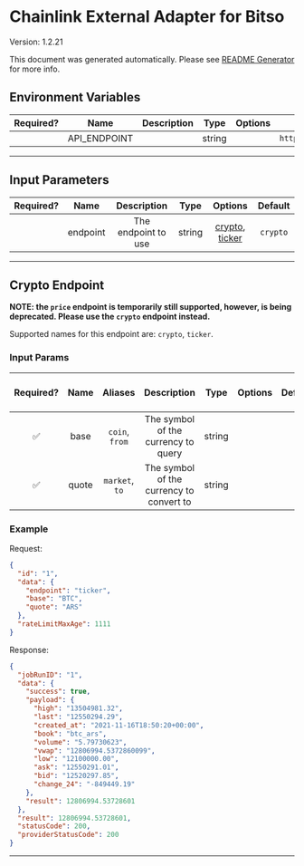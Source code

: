 # Chainlink External Adapter for Bitso

Version: 1.2.21

This document was generated automatically. Please see [README Generator](../../scripts#readme-generator) for more info.

## Environment Variables

| Required? |     Name     | Description |  Type  | Options |          Default           |
| :-------: | :----------: | :---------: | :----: | :-----: | :------------------------: |
|           | API_ENDPOINT |             | string |         | `https://api.bitso.com/v3` |

---

## Input Parameters

| Required? |   Name   |     Description     |  Type  |                        Options                         | Default  |
| :-------: | :------: | :-----------------: | :----: | :----------------------------------------------------: | :------: |
|           | endpoint | The endpoint to use | string | [crypto](#crypto-endpoint), [ticker](#crypto-endpoint) | `crypto` |

---

## Crypto Endpoint

**NOTE: the `price` endpoint is temporarily still supported, however, is being deprecated. Please use the `crypto` endpoint instead.**

Supported names for this endpoint are: `crypto`, `ticker`.

### Input Params

| Required? | Name  |    Aliases     |               Description                |  Type  | Options | Default | Depends On | Not Valid With |
| :-------: | :---: | :------------: | :--------------------------------------: | :----: | :-----: | :-----: | :--------: | :------------: |
|    ✅     | base  | `coin`, `from` |   The symbol of the currency to query    | string |         |         |            |                |
|    ✅     | quote | `market`, `to` | The symbol of the currency to convert to | string |         |         |            |                |

### Example

Request:

```json
{
  "id": "1",
  "data": {
    "endpoint": "ticker",
    "base": "BTC",
    "quote": "ARS"
  },
  "rateLimitMaxAge": 1111
}
```

Response:

```json
{
  "jobRunID": "1",
  "data": {
    "success": true,
    "payload": {
      "high": "13504981.32",
      "last": "12550294.29",
      "created_at": "2021-11-16T18:50:20+00:00",
      "book": "btc_ars",
      "volume": "5.79730623",
      "vwap": "12806994.5372860099",
      "low": "12100000.00",
      "ask": "12550291.01",
      "bid": "12520297.85",
      "change_24": "-849449.19"
    },
    "result": 12806994.53728601
  },
  "result": 12806994.53728601,
  "statusCode": 200,
  "providerStatusCode": 200
}
```

---
